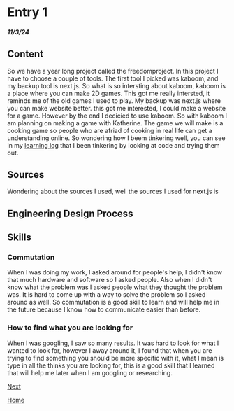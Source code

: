 # Entry 1
##### 11/3/24

## Content 
So we have a year long project called the freedomproject. In this project I have to choose a couple of tools. The first tool I picked was kaboom, and my backup tool is next.js. So what is so intersting about kaboom, kaboom is a place where you can make 2D games. This got me really intersted, it reminds me of the old games I used to play. My backup was next.js where you can make website better. this got me interested, I could make a website for a game. However by the end I decicied to use kaboom. So with kaboom I am planning on making a game with Katherine. The game we will make is a cooking game so people who are afriad of cooking in real life can get a understanding online. So wondering how I beem tinkering well, you can see in my [learning log](../tool/learning-log.md) that I been tinkering by looking at code and trying them out.

## Sources 
Wondering about the sources I used, well the sources I used for next.js is

## Engineering Design Process

## Skills 
### Commutation
When I was doing my work, I asked around for people's help, I didn't know that much hardware and software so I asked people. Also when I didn't know what the problem was I asked people what they thought the problem was. It is hard to come up with a way to solve the problem so I asked around as well. So commutation is a good skill to learn and will help me in the future because I know how to communicate easier than before.


### How to find what you are looking for
When I was googling, I saw so many results. It was hard to look for what I wanted to look for, however I away around it, I found that when you are trying to find something you should be more specific with it, what I mean is type in all the thinks you are looking for, this is a good skill that I learned that will help me later when I am googling or researching. 



[Next](entry02.md)

[Home](../README.md)
